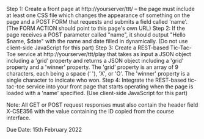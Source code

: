 Step 1: Create a front page at http://yourserver/ttt/ – the page must include at least one CSS file which changes the appearance of something on the page and a POST FORM that requests and submits a field called 'name'. (The FORM ACTION should point to this page's own URL)
Step 2: If the page receives a POST parameter called "name", it should output "Hello $name, $date" with the name and date filled in dynamically. (Do not use client-side JavaScript for this part)
Step 3: Create a REST-based Tic-Tac-Toe service at http://yourserver/ttt/play that takes as input a JSON object including a 'grid' property and returns a JSON object including a 'grid' property and a 'winner' property. The 'grid' property is an array of 9 characters, each being a space (‘ '), 'X', or 'O'. The 'winner' property is a single character to indicate who won.
Step 4: Integrate the REST-based tic-tac-toe service into your front page that starts operating when the page is loaded with a 'name' specified. (Use client-side JavaScript for this part)

Note: All GET or POST request responses must also contain the header field X-CSE356 with the value containing the ID copied from the course interface.

Due Date: 15th February 2022
